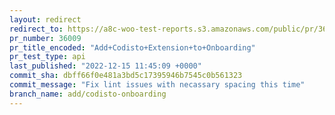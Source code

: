 ```yaml
---
layout: redirect
redirect_to: https://a8c-woo-test-reports.s3.amazonaws.com/public/pr/36009/api/index.html
pr_number: 36009
pr_title_encoded: "Add+Codisto+Extension+to+Onboarding"
pr_test_type: api
last_published: "2022-12-15 11:45:09 +0000"
commit_sha: dbff66f0e481a3bd5c17395946b7545c0b561323
commit_message: "Fix lint issues with necassary spacing this time"
branch_name: add/codisto-onboarding
---
```


